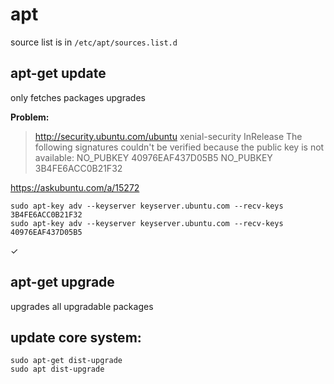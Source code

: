 # apt

source list is in `/etc/apt/sources.list.d`

## apt-get update

only fetches packages upgrades

**Problem:**
> http://security.ubuntu.com/ubuntu xenial-security InRelease
>  The following signatures couldn't be verified because the public key is not available: NO_PUBKEY 40976EAF437D05B5 NO_PUBKEY 3B4FE6ACC0B21F32

https://askubuntu.com/a/15272

```
sudo apt-key adv --keyserver keyserver.ubuntu.com --recv-keys 3B4FE6ACC0B21F32
sudo apt-key adv --keyserver keyserver.ubuntu.com --recv-keys 40976EAF437D05B5
```
✓

## apt-get upgrade

upgrades all upgradable packages

## update core system:

```
sudo apt-get dist-upgrade
sudo apt dist-upgrade
```